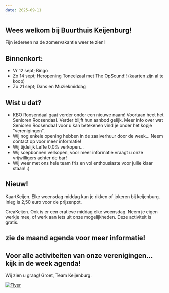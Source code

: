 ```yaml
---
date: 2025-09-11
---
```


## Wees welkom bij Buurthuis Keijenburg!
Fijn iedereen na de zomervakantie weer te zien!

## Binnenkort:
* Vr 12 sept; Bingo
* Zo 14 sept; Heropening Toneelzaal met The OpSound!! (kaarten zijn al te koop)
* Zo 21 sept; Dans en Muziekmiddag

## Wist u dat?
- KBO Roosendaal gaat verder onder een nieuwe naam! Voortaan heet het Senioren Roosendaal.
  Verder blijft hun aanbod gelijk. Meer info over wat Senioren Roosendaal voor u kan betekenen vind je onder het kopje "verenigingen".
- Wij nog enkele opening hebben in de zaalverhuur door de week... Neem contact op voor meer informatie!
- Wij tijdelijk Leffe 0,0% verkopen...
- Wij soepbonnen verkopen, voor meer informatie vraagt u onze vrijwilligers achter de bar!
- Wij weer met ons hele team fris en vol enthousiaste voor jullie klaar staan! :) 

## Nieuw!

KaartKeijen.
  Elke woensdag middag kun je rikken of jokeren bij keijenburg. Inleg is 2,50 euro voor de prijzenpot.

CreaKeijen.
  Ook is er een cratieve middag elke woensdag. Neem je eigen werkje mee, of werk aan iets uit onze mogelijkheden. 
  Deze activiteit is gratis.

## zie de maand agenda voor meer informatie!

## Voor alle activiteiten van onze verenigingen... kijk in de week agenda!

Wij zien u graag!
Groet,
Team Keijenburg.

[![Flyer](/images/content/nieuws/dansen.jpg)](/images/content/nieuws/dansen.jpg)
